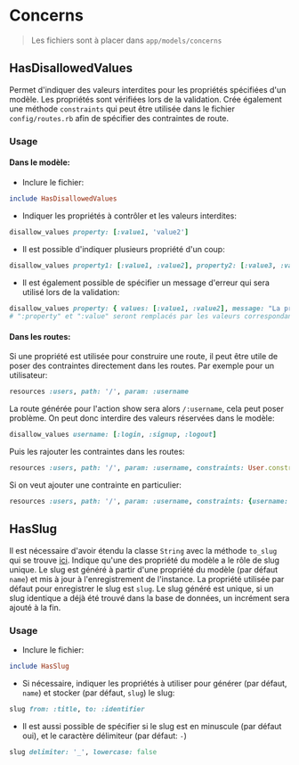 # Concerns

> Les fichiers sont à placer dans `app/models/concerns`

## HasDisallowedValues

Permet d'indiquer des valeurs interdites pour les propriétés spécifiées d'un modèle. Les propriétés sont vérifiées lors de la validation. Crée également une méthode `constraints` qui peut être utilisée dans le fichier `config/routes.rb` afin de spécifier des contraintes de route.

### Usage

#### Dans le modèle:
- Inclure le fichier:
```ruby
include HasDisallowedValues
```

- Indiquer les propriétés à contrôler et les valeurs interdites:
```ruby
disallow_values property: [:value1, 'value2']
```

- Il est possible d'indiquer plusieurs propriété d'un coup:
```ruby
disallow_values property1: [:value1, :value2], property2: [:value3, :value4]
```

- Il est également possible de spécifier un message d'erreur qui sera utilisé lors de la validation:
```ruby
disallow_values property: { values: [:value1, :value2], message: "La propriété :property ne peut pas prendre la valeur :value" }
# ":property" et ":value" seront remplacés par les valeurs correspondantes
```

#### Dans les routes:
Si une propriété est utilisée pour construire une route, il peut être utile de poser des contraintes directement dans les routes. Par exemple pour un utilisateur:
```ruby
resources :users, path: '/', param: :username
```

La route générée pour l'action show sera alors `/:username`, cela peut poser problème. On peut donc interdire des valeurs réservées dans le modèle:
```ruby
disallow_values username: [:login, :signup, :logout]
```

Puis les rajouter les contraintes dans les routes:
```ruby
resources :users, path: '/', param: :username, constraints: User.constraints
```

Si on veut ajouter une contrainte en particulier:
```ruby
resources :users, path: '/', param: :username, constraints: {username: User.constraints[:username]}
```

## HasSlug

Il est nécessaire d'avoir étendu la classe `String` avec la méthode `to_slug` qui se trouve [ici](http://www.github.com/juliendargelos/Rails-snippets/initializers).
Indique qu'une des propriété du modèle a le rôle de slug unique. Le slug est généré à partir d'une propriété du modèle (par défaut `name`) et mis à jour à l'enregistrement de l'instance. La propriété utilisée par défaut pour enregistrer le slug est `slug`.
Le slug généré est unique, si un slug identique a déjà été trouvé dans la base de données, un incrément sera ajouté à la fin.

### Usage
- Inclure le fichier:
```ruby
include HasSlug
```

- Si nécessaire, indiquer les propriétés à utiliser pour générer (par défaut, `name`) et stocker (par défaut, `slug`) le slug:
```ruby
slug from: :title, to: :identifier
```

- Il est aussi possible de spécifier si le slug est en minuscule (par défaut oui), et le caractère délimiteur (par défaut: `-`)
```ruby
slug delimiter: '_', lowercase: false
```

